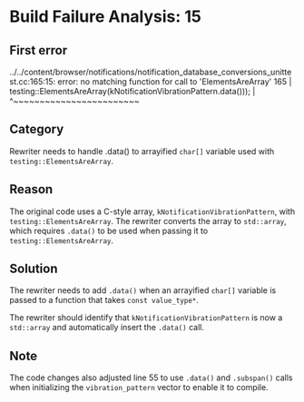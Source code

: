 # Build Failure Analysis: 15

## First error

../../content/browser/notifications/notification_database_conversions_unittest.cc:165:15: error: no matching function for call to 'ElementsAreArray'
  165 |               testing::ElementsAreArray(kNotificationVibrationPattern.data()));
      |               ^~~~~~~~~~~~~~~~~~~~~~~~~

## Category
Rewriter needs to handle .data() to arrayified `char[]` variable used with `testing::ElementsAreArray`.

## Reason
The original code uses a C-style array, `kNotificationVibrationPattern`, with `testing::ElementsAreArray`. The rewriter converts the array to `std::array`, which requires `.data()` to be used when passing it to `testing::ElementsAreArray`.

## Solution
The rewriter needs to add `.data()` when an arrayified `char[]` variable is passed to a function that takes `const value_type*`.

The rewriter should identify that `kNotificationVibrationPattern` is now a `std::array` and automatically insert the `.data()` call.

## Note
The code changes also adjusted line 55 to use `.data()` and `.subspan()` calls when initializing the `vibration_pattern` vector to enable it to compile.